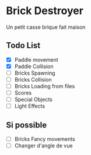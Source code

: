 # Brick Destroyer
Un petit casse brique fait maison

## Todo List

- [X] Paddle movement
- [X] Paddle Collision 
- [ ] Bricks Spawning
- [ ] Bricks Collision
- [ ] Bricks Loading from files
- [ ] Scores 
- [ ] Special Objects
- [ ] Light Effects

## Si possible
- [ ] Bricks Fancy movements
- [ ] Changer d'angle de vue